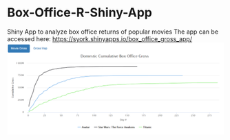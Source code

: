 # Box-Office-R-Shiny-App
Shiny App to analyze box office returns of popular movies
The app can be accessed here: https://syork.shinyapps.io/box_office_gross_app/
![Box Office App](/images/movie_comparison.PNG?raw=true)
